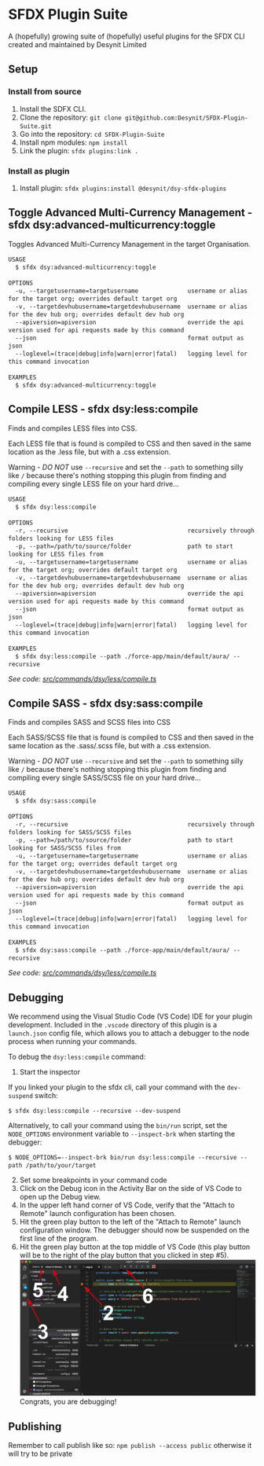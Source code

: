 # SFDX Plugin Suite

A (hopefully) growing suite of (hopefully) useful plugins for the SFDX CLI created and maintained by Desynit Limited

## Setup

### Install from source

1. Install the SDFX CLI.
1. Clone the repository: `git clone git@github.com:Desynit/SFDX-Plugin-Suite.git`
1. Go into the repository: `cd SFDX-Plugin-Suite`
1. Install npm modules: `npm install`
1. Link the plugin: `sfdx plugins:link .`

### Install as plugin

1. Install plugin: `sfdx plugins:install @desynit/dsy-sfdx-plugins`


## Toggle Advanced Multi-Currency Management - sfdx dsy:advanced-multicurrency:toggle

Toggles Advanced Multi-Currency Management in the target Organisation.


```
USAGE
  $ sfdx dsy:advanced-multicurrency:toggle

OPTIONS
  -u, --targetusername=targetusername              username or alias for the target org; overrides default target org
  -v, --targetdevhubusername=targetdevhubusername  username or alias for the dev hub org; overrides default dev hub org
  --apiversion=apiversion                          override the api version used for api requests made by this command
  --json                                           format output as json
  --loglevel=(trace|debug|info|warn|error|fatal)   logging level for this command invocation

EXAMPLES
  $ sfdx dsy:advanced-multicurrency:toggle
```


## Compile LESS - sfdx dsy:less:compile

Finds and compiles LESS files into CSS. 

Each LESS file that is found is compiled to CSS and then saved in the same location as the .less file, but with a .css
extension. 

Warning - *DO NOT* use `--recursive` and set the `--path` to something silly like `/` because there's nothing stopping this
plugin from finding and compiling every single LESS file on your hard drive...

```
USAGE
  $ sfdx dsy:less:compile

OPTIONS
  -r, --recursive                                  recursively through folders looking for LESS files 
  -p, --path=/path/to/source/folder                path to start looking for LESS files from
  -u, --targetusername=targetusername              username or alias for the target org; overrides default target org
  -v, --targetdevhubusername=targetdevhubusername  username or alias for the dev hub org; overrides default dev hub org
  --apiversion=apiversion                          override the api version used for api requests made by this command
  --json                                           format output as json
  --loglevel=(trace|debug|info|warn|error|fatal)   logging level for this command invocation

EXAMPLES
  $ sfdx dsy:less:compile --path ./force-app/main/default/aura/ --recursive
```

_See code: [src/commands/dsy/less/compile.ts](https://github.com/Desynit/SFDX-Plugin-Suite/blob/v0.0.0/src/commands/dsy/less/compile.ts)_

## Compile SASS - sfdx dsy:sass:compile

Finds and compiles SASS and SCSS files into CSS

Each SASS/SCSS file that is found is compiled to CSS and then saved in the same location as the .sass/.scss file, but with a .css
extension. 

Warning - *DO NOT* use `--recursive` and set the `--path` to something silly like `/` because there's nothing stopping this
plugin from finding and compiling every single SASS/SCSS file on your hard drive...

```
USAGE
  $ sfdx dsy:sass:compile

OPTIONS
  -r, --recursive                                  recursively through folders looking for SASS/SCSS files 
  -p, --path=/path/to/source/folder                path to start looking for SASS/SCSS files from
  -u, --targetusername=targetusername              username or alias for the target org; overrides default target org
  -v, --targetdevhubusername=targetdevhubusername  username or alias for the dev hub org; overrides default dev hub org
  --apiversion=apiversion                          override the api version used for api requests made by this command
  --json                                           format output as json
  --loglevel=(trace|debug|info|warn|error|fatal)   logging level for this command invocation

EXAMPLES
  $ sfdx dsy:sass:compile --path ./force-app/main/default/aura/ --recursive
```

_See code: [src/commands/dsy/less/compile.ts](https://github.com/Desynit/SFDX-Plugin-Suite/blob/v0.0.0/src/commands/dsy/less/compile.ts)_


<!-- commandsstop -->
<!-- debugging-your-plugin -->
## Debugging
We recommend using the Visual Studio Code (VS Code) IDE for your plugin development. Included in the `.vscode` directory of this plugin is a `launch.json` config file, which allows you to attach a debugger to the node process when running your commands.

To debug the `dsy:less:compile` command: 
1. Start the inspector
  
If you linked your plugin to the sfdx cli, call your command with the `dev-suspend` switch: 
```sh-session
$ sfdx dsy:less:compile --recursive --dev-suspend
```
  
Alternatively, to call your command using the `bin/run` script, set the `NODE_OPTIONS` environment variable to `--inspect-brk` when starting the debugger:
```sh-session
$ NODE_OPTIONS=--inspect-brk bin/run dsy:less:compile --recursive --path /path/to/your/target
```

2. Set some breakpoints in your command code
3. Click on the Debug icon in the Activity Bar on the side of VS Code to open up the Debug view.
4. In the upper left hand corner of VS Code, verify that the "Attach to Remote" launch configuration has been chosen.
5. Hit the green play button to the left of the "Attach to Remote" launch configuration window. The debugger should now be suspended on the first line of the program. 
6. Hit the green play button at the top middle of VS Code (this play button will be to the right of the play button that you clicked in step #5).
<br><img src=".images/vscodeScreenshot.png" width="480" height="278"><br>
Congrats, you are debugging!

## Publishing
Remember to call publish like so: `npm publish --access public` otherwise it will try to be private
